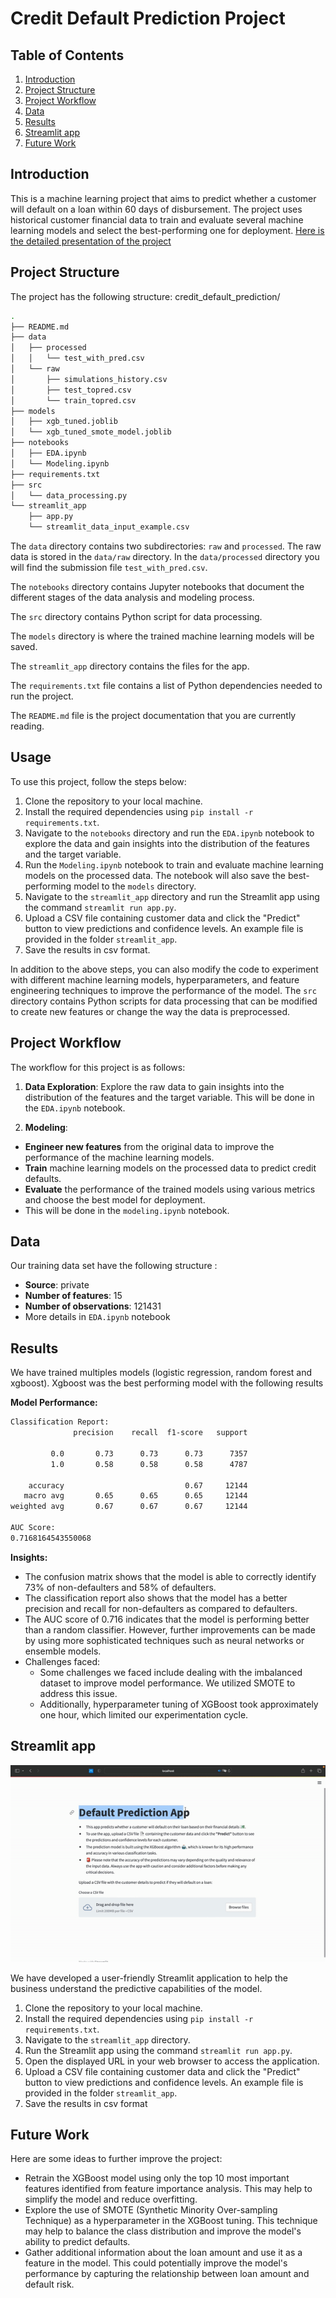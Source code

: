 # Credit Default Prediction Project

Table of Contents
-----------------

1.  [Introduction](#introduction)
2.  [Project Structure](#project-structure)
3.  [Project Workflow](#project-workflow)
4.  [Data](#data)
6.  [Results](#results)
7.  [Streamlit app](#streamlit-app)
9.  [Future Work](#future-work)


## Introduction

This is a machine learning project that aims to predict whether a customer will default on a loan within 60 days of disbursement. The project uses historical customer financial data to train and evaluate several machine learning models and select the best-performing one for deployment.
[Here is the detailed presentation of the project](./Project%20presentation.pdf)

## Project Structure

The project has the following structure:
credit_default_prediction/
```bash
.
├── README.md
├── data
│   ├── processed
│   │   └── test_with_pred.csv
│   └── raw
│       ├── simulations_history.csv
│       ├── test_topred.csv
│       └── train_topred.csv
├── models
│   ├── xgb_tuned.joblib
│   └── xgb_tuned_smote_model.joblib
├── notebooks
│   ├── EDA.ipynb
│   └── Modeling.ipynb
├── requirements.txt
├── src
│   └── data_processing.py
└── streamlit_app
    ├── app.py
    └── streamlit_data_input_example.csv
```


The `data` directory contains two subdirectories: `raw` and `processed`. The raw data is stored in the `data/raw` directory. In the `data/processed` directory you will find the submission file `test_with_pred.csv`. 

The `notebooks` directory contains Jupyter notebooks that document the different stages of the data analysis and modeling process.

The `src` directory contains Python script for data processing.

The `models` directory is where the trained machine learning models will be saved.

The `streamlit_app` directory contains the files for the app.

The `requirements.txt` file contains a list of Python dependencies needed to run the project.

The `README.md` file is the project documentation that you are currently reading.

## Usage 
To use this project, follow the steps below:

1. Clone the repository to your local machine.
2. Install the required dependencies using `pip install -r requirements.txt`.
3. Navigate to the `notebooks` directory and run the `EDA.ipynb` notebook to explore the data and gain insights into the distribution of the features and the target variable.
4. Run the `Modeling.ipynb` notebook to train and evaluate machine learning models on the processed data. The notebook will also save the best-performing model to the `models` directory.
5. Navigate to the `streamlit_app` directory and run the Streamlit app using the command `streamlit run app.py`.
6. Upload a CSV file containing customer data and click the "Predict" button to view predictions and confidence levels. An example file is provided in the folder `streamlit_app`.
7. Save the results in csv format.

In addition to the above steps, you can also modify the code to experiment with different machine learning models, hyperparameters, and feature engineering techniques to improve the performance of the model. The `src` directory contains Python scripts for data processing that can be modified to create new features or change the way the data is preprocessed.

## Project Workflow
The workflow for this project is as follows:

1. **Data Exploration**: Explore the raw data to gain insights into the distribution of the features and the target variable. This will be done in the `EDA.ipynb` notebook.

2. **Modeling**: 
- **Engineer new features** from the original data to improve the performance of the machine learning models.
- **Train** machine learning models on the processed data to predict credit defaults. 
- **Evaluate** the performance of the trained models using various metrics and choose the best model for deployment.
- This will be done in the `modeling.ipynb` notebook.

## Data

Our training data set have the following structure : 
*   **Source**: private
*   **Number of features**: 15
*   **Number of observations**: 121431
*   More details in `EDA.ipynb` notebook 


## Results

We have trained multiples models (logistic regression, random forest and xgboost). Xgboost was the best performing model with the following results 

**Model Performance:**
```bash
Classification Report:
              precision    recall  f1-score   support

         0.0       0.73      0.73      0.73      7357
         1.0       0.58      0.58      0.58      4787

    accuracy                           0.67     12144
   macro avg       0.65      0.65      0.65     12144
weighted avg       0.67      0.67      0.67     12144

AUC Score:
0.7168164543550068
```

**Insights:**
- The confusion matrix shows that the model is able to correctly identify 73% of non-defaulters and 58% of defaulters. 
- The classification report also shows that the model has a better precision and recall for non-defaulters as compared to defaulters. 
- The AUC score of 0.716 indicates that the model is performing better than a random classifier. However, further improvements can be made by using more sophisticated techniques such as neural networks or ensemble models. 
- Challenges faced:
    - Some challenges we faced include dealing with the imbalanced dataset to improve model performance. We utilized SMOTE to address this issue. 
    - Additionally, hyperparameter tuning of XGBoost took approximately one hour, which limited our experimentation cycle.

## Streamlit app

![Demo of the Streamlit App](streamlit_app/demo_streamlit_app.gif)

We have developed a user-friendly Streamlit application to help the business understand the predictive capabilities of the model.
1.  Clone the repository to your local machine.
2.  Install the required dependencies using `pip install -r requirements.txt`.
3.  Navigate to the `streamlit_app` directory.
4.  Run the Streamlit app using the command `streamlit run app.py`.
5.  Open the displayed URL in your web browser to access the application.
6.  Upload a CSV file containing customer data and click the "Predict" button to view predictions and confidence levels. An example file is provided in the folder `streamlit_app`.
7.  Save the results in csv format

## Future Work

Here are some ideas to further improve the project:

- Retrain the XGBoost model using only the top 10 most important features identified from feature importance analysis. This may help to simplify the model and reduce overfitting. 
- Explore the use of SMOTE (Synthetic Minority Over-sampling Technique) as a hyperparameter in the XGBoost tuning. This technique may help to balance the class distribution and improve the model's ability to predict defaults.
- Gather additional information about the loan amount and use it as a feature in the model. This could potentially improve the model's performance by capturing the relationship between loan amount and default risk.
